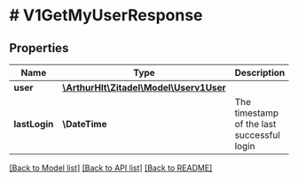 # # V1GetMyUserResponse

## Properties

Name | Type | Description | Notes
------------ | ------------- | ------------- | -------------
**user** | [**\ArthurHlt\Zitadel\Model\Userv1User**](Userv1User.md) |  | [optional]
**lastLogin** | **\DateTime** | The timestamp of the last successful login | [optional]

[[Back to Model list]](../../README.md#models) [[Back to API list]](../../README.md#endpoints) [[Back to README]](../../README.md)
